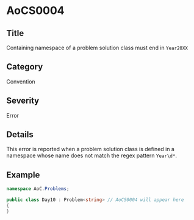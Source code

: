 # AoCS0004

## Title
Containing namespace of a problem solution class must end in `Year20XX`

## Category
Convention

## Severity
Error

## Details
This error is reported when a problem solution class is defined in a namespace whose name does not match the regex pattern `Year\d*`.

## Example
```csharp
namespace AoC.Problems;

public class Day10 : Problem<string> // AoCS0004 will appear here
{
}
```
